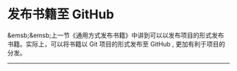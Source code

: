 # 发布书籍至 GitHub

&emsb;&emsb;上一节《通用方式发布书籍》中讲到可以以发布项目的形式发布书籍。实际上，可以将书籍以 Git 项目的形式发布至 GitHub , 更加有利于项目的分发。

***




